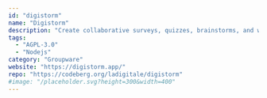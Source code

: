 ```yaml
---
id: "digistorm"
name: "Digistorm"
description: "Create collaborative surveys, quizzes, brainstorms, and word clouds (documentation in French)."
tags:
  - "AGPL-3.0"
  - "Nodejs"
category: "Groupware"
website: "https://digistorm.app/"
repo: "https://codeberg.org/ladigitale/digistorm"
#image: "/placeholder.svg?height=300&width=400"
---
```


